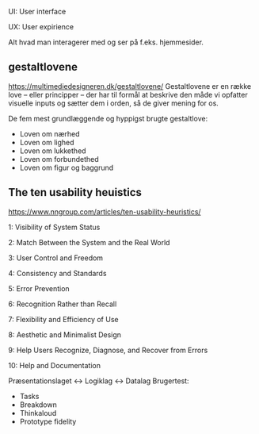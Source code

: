 UI: User interface

UX: User expirience

Alt hvad man interagerer med og ser på f.eks. hjemmesider.

## gestaltlovene
https://multimediedesigneren.dk/gestaltlovene/
Gestaltlovene er en række love – eller principper – der har til formål at beskrive den måde vi opfatter visuelle inputs og sætter dem i orden, så de giver mening for os.

De fem mest grundlæggende og hyppigst brugte gestaltlove:
- Loven om nærhed
- Loven om lighed
- Loven om lukkethed
- Loven om forbundethed
- Loven om figur og baggrund

## The ten usability heuistics
https://www.nngroup.com/articles/ten-usability-heuristics/

1: Visibility of System Status

2: Match Between the System and the Real World

3: User Control and Freedom

4: Consistency and Standards

5: Error Prevention

6: Recognition Rather than Recall

7: Flexibility and Efficiency of Use

8: Aesthetic and Minimalist Design

9: Help Users Recognize, Diagnose, and Recover from Errors

10: Help and Documentation


Præsentationslaget <-> Logiklag <-> Datalag
Brugertest:
- Tasks
- Breakdown
- Thinkaloud
- Prototype fidelity
